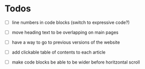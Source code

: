 # Todos

- [ ] line numbers in code blocks (switch to expressive code?)
- [ ] move heading text to be overlapping on main pages
- [ ] have a way to go to previous versions of the website
- [ ] add clickable table of contents to each article
- [ ] make code blocks be able to be wider before horitzontal scroll

